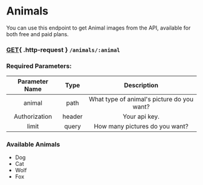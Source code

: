 # Animals
You can use this endpoint to get Animal images from the API, available for both free and paid plans.


### [GET](#){ .http-request } `/animals/:animal`

### Required Parameters:

| Parameter Name  |  Type | Description
|:-------------:|:--------------:|:--------------:|
| animal |  path | What type of animal's picture do you want? | 
| Authorization | header | Your api key.|
| limit | query | How many pictures do you want?

### Available Animals
* Dog
* Cat
* Wolf
* Fox
  




